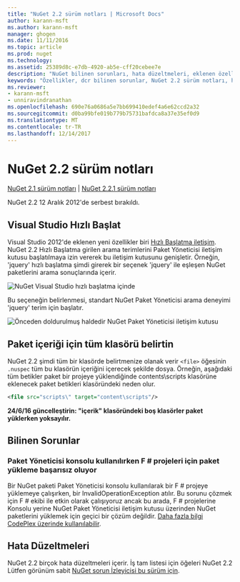 ```yaml
---
title: "NuGet 2.2 sürüm notları | Microsoft Docs"
author: karann-msft
ms.author: karann-msft
manager: ghogen
ms.date: 11/11/2016
ms.topic: article
ms.prod: nuget
ms.technology: 
ms.assetid: 25389d8c-e7db-4920-ab5e-cff20cebee7e
description: "NuGet bilinen sorunları, hata düzeltmeleri, eklenen özellikleri ve dcr dahil olmak üzere 2.2 için sürüm notları."
keywords: "Özellikler, dcr bilinen sorunlar, NuGet 2.2 sürüm notları, hata düzeltmeleri eklendi"
ms.reviewer:
- karann-msft
- unniravindranathan
ms.openlocfilehash: 690e76a0686a5e7bb699410edef4a6e62ccd2a32
ms.sourcegitcommit: d0ba99bfe019b779b75731bafdca8a37e35ef0d9
ms.translationtype: MT
ms.contentlocale: tr-TR
ms.lasthandoff: 12/14/2017
---
```

# <a name="nuget-22-release-notes"></a>NuGet 2.2 sürüm notları

[NuGet 2.1 sürüm notları](../release-notes/nuget-2.1.md) | [NuGet 2.2.1 sürüm notları](../release-notes/nuget-2.2.1.md)

NuGet 2.2 12 Aralık 2012'de serbest bırakıldı.

## <a name="visual-studio-quick-launch"></a>Visual Studio Hızlı Başlat
Visual Studio 2012'de eklenen yeni özellikler biri [Hızlı Başlatma iletişim](http://msdn.microsoft.com/library/hh417697.aspx). NuGet 2.2 Hızlı Başlatma girilen arama terimlerini Paket Yöneticisi iletişim kutusu başlatılmaya izin vererek bu iletişim kutusunu genişletir. Örneğin, 'jquery' hızlı başlatma şimdi girerek bir seçenek 'jquery' ile eşleşen NuGet paketlerini arama sonuçlarında içerir.

![NuGet Visual Studio hızlı başlatma içinde](./media/quick-launch.png)

Bu seçeneğin belirlenmesi, standart NuGet Paket Yöneticisi arama deneyimi 'jquery' terim için başlatır.

![Önceden doldurulmuş haldedir NuGet Paket Yöneticisi iletişim kutusu](./media/pkg-mgr-search-from-quick-launch.png)

## <a name="specify-entire-folder-for-package-contents"></a>Paket içeriği için tüm klasörü belirtin
NuGet 2.2 şimdi tüm bir klasörde belirtmenize olanak verir `<file>` öğesinin `.nuspec` tüm bu klasörün içeriğini içerecek şekilde dosya. Örneğin, aşağıdaki tüm betikler paket bir projeye yüklendiğinde contents\scripts klasörüne eklenecek paket betikleri klasöründeki neden olur.

```xml
<file src="scripts\" target="content\scripts"/>
```

**24/6/16 güncelleştirin: "içerik" klasöründeki boş klasörler paket yüklerken yoksayılır.**

## <a name="known-issues"></a>Bilinen Sorunlar

### <a name="package-installation-fails-for-f-projects-when-using-the-package-manager-console"></a>Paket Yöneticisi konsolu kullanılırken F # projeleri için paket yükleme başarısız oluyor
Bir NuGet paketi Paket Yöneticisi konsolu kullanılarak bir F # projeye yüklemeye çalışırken, bir InvalidOperationException atılır. Bu sorunu çözmek için F # ekibi ile etkin olarak çalışıyoruz ancak bu arada, F # projelerine Konsolu yerine NuGet Paket Yöneticisi iletişim kutusu üzerinden NuGet paketlerini yüklemek için geçici bir çözüm değildir. [Daha fazla bilgi CodePlex üzerinde kullanılabilir](http://nuget.codeplex.com/workitem/2873).


## <a name="bug-fixes"></a>Hata Düzeltmeleri
NuGet 2.2 birçok hata düzeltmeleri içerir. İş tam listesi için öğeleri NuGet 2.2 Lütfen görünüm sabit [NuGet sorun İzleyicisi bu sürüm için](http://nuget.codeplex.com/workitem/list/advanced?keyword=&status=Closed&type=All&priority=All&release=NuGet%202.2&assignedTo=All&component=All&sortField=LastUpdatedDate&sortDirection=Descending&page=0).
